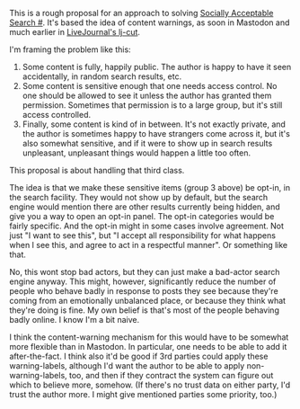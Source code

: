 
This is a rough proposal for an approach to solving [Socially Acceptable Search #](https://github.com/swicg/general/issues/3).  It's based the idea of content warnings, as soon in Mastodon and much earlier in [LiveJournal's lj-cut](http://www.livejournal.com/support/faq/75.html).

I'm framing the problem like this:

1. Some content is fully, happily public. The author is happy to have it seen accidentally, in random search results, etc.
2. Some content is sensitive enough that one needs access control.  No one should be allowed to see it unless the author has granted them permission.  Sometimes that permission is to a large group, but it's still access controlled.
3. Finally, some content is kind of in between.  It's not exactly private, and the author is sometimes happy to have strangers come across it, but it's also somewhat sensitive, and if it were to show up in search results unpleasant, unpleasant things would happen a little too often.

This proposal is about handling that third class.

The idea is that we make these sensitive items (group 3 above) be opt-in, in the search facility.  They would not show up by default, but the search engine would mention there are other results currently being hidden, and give you a way to open an opt-in panel.  The opt-in categories would be fairly specific.  And the opt-in might in some cases involve agreement.  Not just "I want to see this", but "I accept all responsibility for what happens when I see this, and agree to act in a respectful manner".  Or something like that.

No, this wont stop bad actors, but they can just make a bad-actor search engine anyway.   This might, however, significantly reduce the number of people who behave badly in response to posts they see because they're coming from an emotionally unbalanced place, or because they think what they're doing is fine.   My own belief is that's most of the people behaving badly online.  I know I'm a bit naive.

I think the content-warning mechanism for this would have to be somewhat more flexible than in Mastodon.  In particular, one needs to be able to add it after-the-fact.  I think also it'd be good if 3rd parties could apply these warning-labels, although I'd want the author to be able to apply non-warning-labels, too, and then if they contract the system can figure out which to believe more, somehow.   (If there's no trust data on either party, I'd trust the author more.  I might give mentioned parties some priority, too.)
